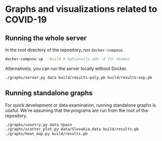 # Graphs and visualizations related to COVID-19

## Running the whole server

In the root directory of the repository, run `docker-compose`.
```sh
docker-compose up --build # Optionally add -d for deamon
```

Alternatively, you can run the server locally without Docker.
```sh
./graphs/server.py data build/results-poly.pb build/results-exp.pb
```


## Running standalone graphs

For quick development or data examination, running standalone graphs is useful. We're assuming that the programs are run from the root of the repository.

```sh
./graphs/country.py data Spain
./graphs/scatter_plot.py data/Slovakia.data build/results.pb
./graphs/heat_map.py build/results.pb
```
